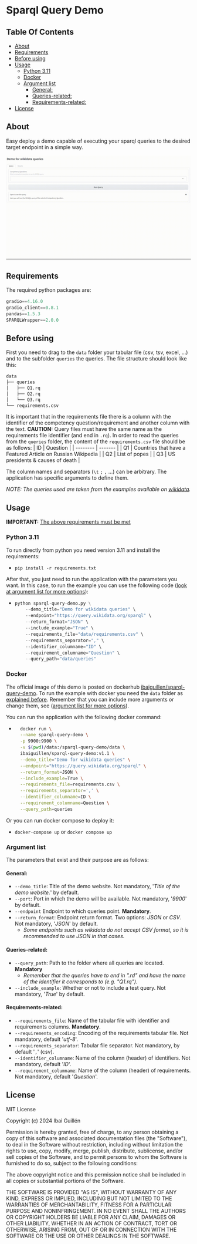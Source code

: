 # Sparql Query Demo

## Table Of Contents
- [About](#about)
- [Requirements](#requirements)
- [Before using](#before-using)
- [Usage](#usage)
  * [Python 3.11](#python-311)
  * [Docker](#docker)
  * [Argument list](#argument-list)
    + [General:](#general-)
    + [Queries-related:](#queries-related-)
    + [Requirements-related:](#requirements-related-)
- [License](#license)

## About
Easy deploy a demo capable of executing your sparql queries to the desired target endpoint in a simple way.

![](./media/usage_example.gif)


## Requirements 
The required python packages are:
```python
gradio==4.16.0
gradio_client==0.8.1
pandas==1.5.3
SPARQLWrapper==2.0.0
```

## Before using
First you need to drag to the ``data`` folder your tabular file (csv, tsv, excel, ...) and to the subfolder ``queries`` the queries. The file structure should look like this:
```
data
├── queries
│   ├── Q1.rq
│   ├── Q2.rq
│   └── Q3.rq
└── requirements.csv
```
It is important that in the requirements file there is a column with the identifier of the competency question/requirement and another column with the text.  **CAUTION:** Query files must have the same name as the requirements file identifier (and end in ``.rq``). In order to read the queries from the ``queries`` folder, the content of the ``requirements.csv`` file should be as follows:
| ID | Question |
| -------- | ------- |
| Q1 | Countries that have a Featured Article on Russian Wikipedia |
| Q2 | List of popes |
| Q3 | US presidents & causes of death |

The column names and separators (```\t``` ```;``` ```,``` ...) can be arbitrary. The application has specific arguments to define them.

*NOTE: The queries used are taken from the examples available on [wikidata](https://www.wikidata.org/wiki/Wikidata:SPARQL_query_service/queries/examples).*

## Usage
**IMPORTANT:** [The above requirements must be met](#before-using)

### Python 3.11
To run directly from python you need version 3.11 and install the requirements:
- ``` pip install -r requirements.txt ```

After that, you just need to run the application with the parameters you want. In this case, to run the example you can use the following code ([look at argument list for more options](#argument-list)):
-   ``` python
    python sparql-query-demo.py \
        --demo_title="Demo for wikidata queries" \
        --endpoint="https://query.wikidata.org/sparql" \
        --return_format="JSON" \
        --include_example="True" \
        --requirements_file="data/requirements.csv" \
        --requirements_separator="," \
        --identifier_columname="ID" \
        --requirement_columname="Question" \
        --query_path="data/queries"
    ```

### Docker
The official image of this demo is posted on dockerhub [ibaiguillen/sparql-query-demo](https://hub.docker.com/r/ibaiguillen/sparql-query-demo). To run the example with docker you need the ```data``` folder as [explained before](#before-using). Remember that you can include more arguments or change them, see ([argument list for more options](#argument-list)).

You can run the application with the following docker command:
- ``` bash
    docker run \
    --name sparql-query-demo \
    -p 9900:9900 \
    -v $(pwd)/data:/sparql-query-demo/data \
    ibaiguillen/sparql-query-demo:v1.1 \
    --demo_title="Demo for wikidata queries" \
    --endpoint="https://query.wikidata.org/sparql" \
    --return_format=JSON \
    --include_example=True \
    --requirements_file=requirements.csv \
    --requirements_separator=',' \
    --identifier_columname=ID \
    --requirement_columname=Question \
    --query_path=queries
    ```

Or you can run docker compose to deploy it:
- ```docker-compose up``` or ```docker compose up```


### Argument list
The parameters that exist and their purpose are as follows:
#### General:
- ```--demo_title```: Title of the demo website. Not mandatory, '*Title of the demo website.*' by default.
- ```--port```: Port in which the demo will be available. Not mandatory, '*9900*' by default.
- ```--endpoint``` Endpoint to which queries point. **Mandatory**.
- ```--return_format```: Endpoint return format. Two options: *JSON* or *CSV*. Not mandatory, '*JSON*' by default. 
    - *Some endpoints such as wikidata do not accept CSV format, so it is recommended to use JSON in that cases.*
#### Queries-related:
- ```--query_path```: Path to the folder where all queries are located. **Mandatory**
    - *Remember that the queries have to end in ".rd" and have the name of the identifier it corresponds to (e.g. "Q1.rq").*
- ```--include_example```: Whether or not to include a test query. Not mandatory, '*True*' by default.
#### Requirements-related:
- ```--requirements_file```: Name of the tabular file with identifier and requirements columns. **Mandatory**.
- ```--requirements_encoding```: Encoding of the requirements tabular file. Not mandatory, default '*utf-8*'.
- ```--requirements_separator```: Tabular file separator. Not mandatory, by default '```,```' (csv).
- ```--identifier_columname```: Name of the column (header) of identifiers. Not mandatory, default '*ID*'.
- ```--requirement_columname```: Name of the column (header) of requirements. Not mandatory, default '*Question*'.

## License
MIT License

Copyright (c) 2024 Ibai Guillén

Permission is hereby granted, free of charge, to any person obtaining a copy
of this software and associated documentation files (the "Software"), to deal
in the Software without restriction, including without limitation the rights
to use, copy, modify, merge, publish, distribute, sublicense, and/or sell
copies of the Software, and to permit persons to whom the Software is
furnished to do so, subject to the following conditions:

The above copyright notice and this permission notice shall be included in all
copies or substantial portions of the Software.

THE SOFTWARE IS PROVIDED "AS IS", WITHOUT WARRANTY OF ANY KIND, EXPRESS OR
IMPLIED, INCLUDING BUT NOT LIMITED TO THE WARRANTIES OF MERCHANTABILITY,
FITNESS FOR A PARTICULAR PURPOSE AND NONINFRINGEMENT. IN NO EVENT SHALL THE
AUTHORS OR COPYRIGHT HOLDERS BE LIABLE FOR ANY CLAIM, DAMAGES OR OTHER
LIABILITY, WHETHER IN AN ACTION OF CONTRACT, TORT OR OTHERWISE, ARISING FROM,
OUT OF OR IN CONNECTION WITH THE SOFTWARE OR THE USE OR OTHER DEALINGS IN THE
SOFTWARE.

